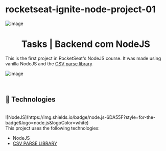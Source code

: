 # rocketseat-ignite-node-project-01
  
  
  ![image](https://seeklogo.com/images/R/rocketseat-logo-666CE4B396-seeklogo.com.png)  



<h1 align=center> Tasks | Backend com NodeJS  </h1>


This is the first project in RocketSeat's NodeJS course. It was made using vanilla NodeJS and the [CSV parse library](https://csv.js.org/parse/)


![image](https://app.rocketseat.com.br/_next/image?url=%2Fassets%2Flogos%2Fignite.svg&w=256&q=75)  

<br>


## 🚀 Technologies
<br>
  ![NodeJS](https://img.shields.io/badge/node.js-6DA55F?style=for-the-badge&logo=node.js&logoColor=white)
<br>
This project uses the following technologies: 

- NodeJS
- [CSV PARSE LIBRARY](https://csv.js.org/parse/) 



